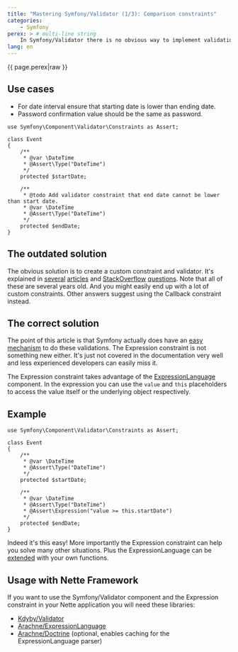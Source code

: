 ```yaml
---
title: "Mastering Symfony/Validator (1/3): Comparison constraints"
categories:
    - Symfony
perex: > # multi-line string
    In Symfony/Validator there is no obvious way to implement validations like comparing a value to another property on the same object. There are several articles about this topic already but literally all of them are completely outdated. In this article I'll cover the correct way to solve this.
lang: en
---
```


<p class="perex">{{ page.perex|raw }}</p>

Use cases
----

- For date interval ensure that starting date is lower than ending date.
- Password confirmation value should be the same as password.

```language-php
use Symfony\Component\Validator\Constraints as Assert;

class Event
{
    /**
     * @var \DateTime
     * @Assert\Type("DateTime")
     */
    protected $startDate;

    /**
     * @todo Add validator constraint that end date cannot be lower than start date.
     * @var \DateTime
     * @Assert\Type("DateTime")
     */
    protected $endDate;
}
```

The outdated solution
----

The obvious solution is to create a custom constraint and validator. It's explained in [several](https://creativcoders.wordpress.com/2014/07/19/symfony2-two-fields-comparison-with-custom-validation-constraints/) [articles](http://www.yewchube.com/2011/08/symfony-2-field-comparison-validator/) and [StackOverflow](http://stackoverflow.com/questions/15972404/symfony2-validation-datetime-1-should-be-before-datetime-2) [questions](http://stackoverflow.com/questions/8170301/symfony2-form-validation-based-on-two-fields). Note that all of these are several years old. And you might easily end up with a lot of custom constraints. Other answers suggest using the Callback constraint instead.

The correct solution
----

The point of this article is that Symfony actually does have an [easy mechanism](http://symfony.com/doc/current/reference/constraints/Expression.html) to do these validations. The Expression constraint is not something new either. It's just not covered in the documentation very well and less experienced developers can easily miss it.

The Expression constraint takes advantage of the [ExpressionLanguage](http://symfony.com/doc/current/components/expression_language.html) component. In the expression you can use the `value` and `this` placeholders to access the value itself or the underlying object respectively.


Example
----

```language-php
use Symfony\Component\Validator\Constraints as Assert;

class Event
{
    /**
     * @var \DateTime
     * @Assert\Type("DateTime")
     */
    protected $startDate;

    /**
     * @var \DateTime
     * @Assert\Type("DateTime")
     * @Assert\Expression("value >= this.startDate")
     */
    protected $endDate;
}
```

Indeed it's this easy! More importantly the Expression constraint can help you solve many other situations. Plus the ExpressionLanguage can be [extended](http://symfony.com/doc/current/components/expression_language/extending.html) with your own functions.


Usage with Nette Framework
----

If you want to use the Symfony/Validator component and the Expression constraint in your Nette application you will need these libraries:

- [Kdyby/Validator](https://github.com/Kdyby/Validator)
- [Arachne/ExpressionLanguage](https://github.com/Arachne/ExpressionLanguage)
- [Arachne/Doctrine](https://github.com/Arachne/Doctrine) (optional, enables caching for the ExpressionLanguage parser)
